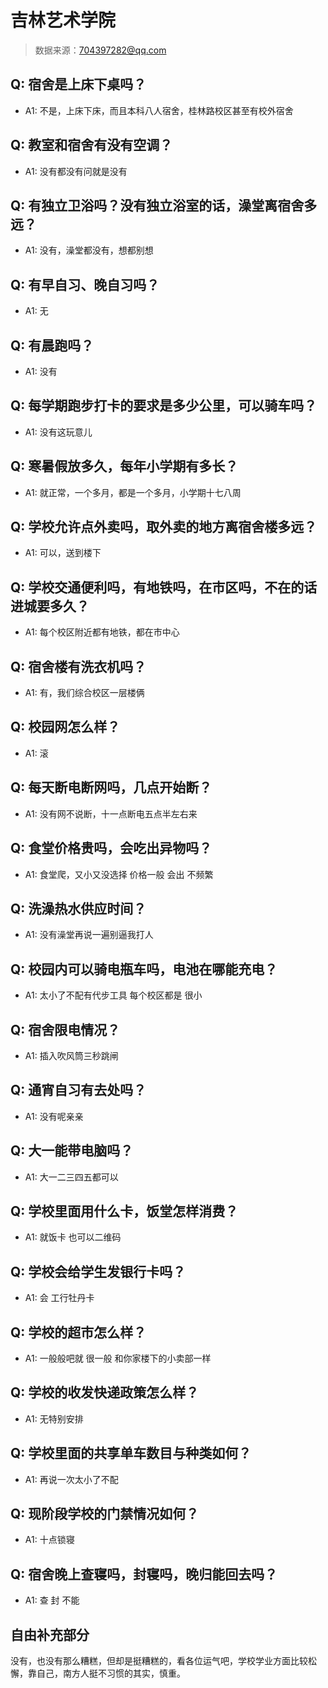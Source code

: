# 吉林艺术学院

> 数据来源：704397282@qq.com

## Q: 宿舍是上床下桌吗？

- A1: 不是，上床下床，而且本科八人宿舍，桂林路校区甚至有校外宿舍

## Q: 教室和宿舍有没有空调？

- A1: 没有都没有问就是没有

## Q: 有独立卫浴吗？没有独立浴室的话，澡堂离宿舍多远？

- A1: 没有，澡堂都没有，想都别想

## Q: 有早自习、晚自习吗？

- A1: 无

## Q: 有晨跑吗？

- A1: 没有

## Q: 每学期跑步打卡的要求是多少公里，可以骑车吗？

- A1: 没有这玩意儿

## Q: 寒暑假放多久，每年小学期有多长？

- A1: 就正常，一个多月，都是一个多月，小学期十七八周

## Q: 学校允许点外卖吗，取外卖的地方离宿舍楼多远？

- A1: 可以，送到楼下

## Q: 学校交通便利吗，有地铁吗，在市区吗，不在的话进城要多久？

- A1: 每个校区附近都有地铁，都在市中心

## Q: 宿舍楼有洗衣机吗？

- A1: 有，我们综合校区一层楼俩

## Q: 校园网怎么样？

- A1: 滚

## Q: 每天断电断网吗，几点开始断？

- A1: 没有网不说断，十一点断电五点半左右来

## Q: 食堂价格贵吗，会吃出异物吗？

- A1: 食堂爬，又小又没选择 价格一般 会出 不频繁

## Q: 洗澡热水供应时间？

- A1: 没有澡堂再说一遍别逼我打人

## Q: 校园内可以骑电瓶车吗，电池在哪能充电？

- A1: 太小了不配有代步工具 每个校区都是 很小

## Q: 宿舍限电情况？

- A1: 插入吹风筒三秒跳闸

## Q: 通宵自习有去处吗？

- A1: 没有呢亲亲

## Q: 大一能带电脑吗？

- A1: 大一二三四五都可以

## Q: 学校里面用什么卡，饭堂怎样消费？

- A1: 就饭卡 也可以二维码

## Q: 学校会给学生发银行卡吗？

- A1: 会 工行牡丹卡

## Q: 学校的超市怎么样？

- A1: 一般般吧就 很一般 和你家楼下的小卖部一样

## Q: 学校的收发快递政策怎么样？

- A1: 无特别安排

## Q: 学校里面的共享单车数目与种类如何？

- A1: 再说一次太小了不配

## Q: 现阶段学校的门禁情况如何？

- A1: 十点锁寝

## Q: 宿舍晚上查寝吗，封寝吗，晚归能回去吗？

- A1: 查 封 不能

## 自由补充部分

没有，也没有那么糟糕，但却是挺糟糕的，看各位运气吧，学校学业方面比较松懈，靠自己，南方人挺不习惯的其实，慎重。